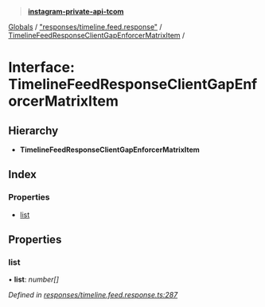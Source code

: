 > **[instagram-private-api-tcom](../README.md)**

[Globals](../README.md) / ["responses/timeline.feed.response"](../modules/_responses_timeline_feed_response_.md) / [TimelineFeedResponseClientGapEnforcerMatrixItem](_responses_timeline_feed_response_.timelinefeedresponseclientgapenforcermatrixitem.md) /

# Interface: TimelineFeedResponseClientGapEnforcerMatrixItem

## Hierarchy

* **TimelineFeedResponseClientGapEnforcerMatrixItem**

## Index

### Properties

* [list](_responses_timeline_feed_response_.timelinefeedresponseclientgapenforcermatrixitem.md#list)

## Properties

###  list

• **list**: *number[]*

*Defined in [responses/timeline.feed.response.ts:287](https://github.com/cuonglnhust/instagram-private-api-tcom/blob/3e16058/src/responses/timeline.feed.response.ts#L287)*